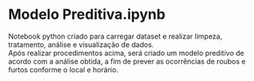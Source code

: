 # Modelo Preditiva.ipynb
Notebook python criado para carregar dataset e realizar limpeza, tratamento, análise e visualização de dados.<br>
Após realizar procedimentos acima, será criado um modelo preditivo de acordo com a análise obtida, a fim de prever as ocorrências de roubos e furtos conforme o local e horário.<br>